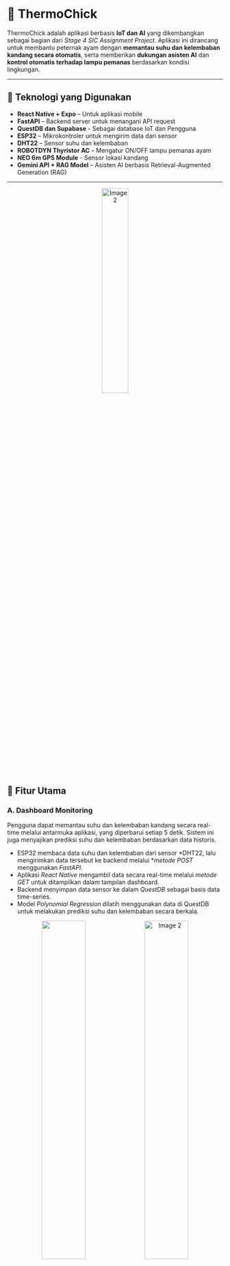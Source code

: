 # 🐣 ThermoChick

ThermoChick adalah aplikasi berbasis **IoT dan AI** yang dikembangkan sebagai bagian dari _Stage 4 SIC Assignment Project_. Aplikasi ini dirancang untuk membantu peternak ayam dengan **memantau suhu dan kelembaban kandang secara otomatis**, serta memberikan **dukungan asisten AI** dan **kontrol otomatis terhadap lampu pemanas** berdasarkan kondisi lingkungan.

---

## 🚀 Teknologi yang Digunakan

- **React Native + Expo** – Untuk aplikasi mobile
- **FastAPI** – Backend server untuk menangani API request
- **QuestDB dan Supabase** - Sebagai database IoT dan Pengguna
- **ESP32** – Mikrokontroler untuk mengirim data dari sensor
- **DHT22** – Sensor suhu dan kelembaban
- **ROBOTDYN Thyristor AC** – Mengatur ON/OFF lampu pemanas ayam
- **NEO 6m GPS Module** - Sensor lokasi kandang
- **Gemini API + RAG Model** – Asisten AI berbasis Retrieval-Augmented Generation (RAG)

---
<p align="center">
<img src="poultry-app/assets/oc/search.png" alt="Image 2" width="35%"></img>
</p>


## 📱 Fitur Utama

### A. Dashboard Monitoring

Pengguna dapat memantau suhu dan kelembaban kandang secara real-time melalui antarmuka aplikasi, yang diperbarui setiap 5 detik. Sistem ini juga menyajikan prediksi suhu dan kelembaban berdasarkan data historis.

* ESP32 membaca data suhu dan kelembaban dari sensor *DHT22, lalu mengirimkan data tersebut ke backend melalui **metode POST* menggunakan *FastAPI*.
* Aplikasi *React Native* mengambil data secara real-time melalui *metode GET* untuk ditampilkan dalam tampilan dashboard.
* Backend menyimpan data sensor ke dalam *QuestDB* sebagai basis data time-series.
* Model *Polynomial Regression* dilatih menggunakan data di QuestDB untuk melakukan prediksi suhu dan kelembaban secara berkala.
<p align="center">
  <img src="screenshots/dashboard.jpg" width="45%" style="margin-right: 10px;"></img>
  <img src="screenshots/dashboard2.jpg" alt="Image 2" width="45%"></img>
</p>
---

### B. Custom Threshold

Fitur ini memungkinkan pengguna mengatur sendiri batas suhu yang akan memicu lampu pemanas menyala secara otomatis.

* Pengaturan batas suhu dapat dilakukan melalui aplikasi dan disimpan di *Supabase*.
* ESP32 akan mengambil nilai threshold terbaru dari backend menggunakan *metode GET*.
* Perubahan nilai threshold akan langsung ditanggapi oleh ESP32 sehingga sistem tetap adaptif terhadap konfigurasi terbaru.
<p align="center">
  <img src="screenshots/threshold.jpg" width="45%" style="margin-right: 10px;"></img>
  <img src="screenshots/threshold1.jpg" alt="Image 2" width="45%"></img>
</p>
---

### C. Otomatisasi Lampu Pemanas

Lampu pemanas akan dikendalikan secara otomatis oleh sistem berdasarkan pembacaan suhu aktual dari sensor.

* Jika suhu berada di bawah atau mendekati nilai threshold, sistem akan menyalakan lampu pemanas secara otomatis.
* Kontrol perangkat dilakukan menggunakan *ROBOTDYN Thyristor AC* yang terhubung ke ESP32 dan dikendalikan oleh backend.
<p align="center">
  <img src="screenshots/lamp.jpg" width="45%" style="margin-right: 10px;"></img>
</p>
---

### D. Prediksi Suhu dan Kelembaban (Custom)

Pengguna dapat menentukan sendiri rentang waktu prediksi suhu dan kelembaban hingga maksimal 120 detik ke depan.

* Rentang prediksi diatur melalui input pengguna dalam satuan detik.
* Setelah dikirim, API akan memproses permintaan dan menghasilkan prediksi menggunakan data dari *QuestDB* dan model *Polynomial Regression*.
* Hasil prediksi ditampilkan secara langsung di dalam aplikasi.
<p align="center">
  <img src="screenshots/prediksi1.jpg" width="45%" style="margin-right: 10px;"></img>
  <img src="screenshots/prediksi2.jpg" alt="Image 2" width="45%"></img>
</p>
---

### E. Data Suhu dan Kelembaban Eksternal

Sensor GPS yang tertanam pada ESP32 memungkinkan aplikasi untuk mengambil informasi cuaca dari luar kandang berdasarkan titik koordinat.

* Data GPS dikirim ke backend melalui *FastAPI* dan disimpan ke *Supabase*.
* Saat pengguna membuka halaman suhu luar, aplikasi akan mengambil data cuaca eksternal sesuai dengan lokasi terkini.
<p align="center">
  <img src="screenshots/luar.jpg" width="45%" style="margin-right: 10px;"></img>
  <img src="screenshots/luar1.jpg" alt="Image 2" width="45%"></img>
</p>
---

### F. AI Assistant

Pengguna dapat berkonsultasi langsung melalui fitur AI Assistant di aplikasi, baik terkait penggunaan aplikasi maupun perawatan kandang ayam.

* Input pengguna akan diproses menggunakan *Sentence Transformer* (all-MiniLM-L6-v2) untuk pencocokan semantik.
* Sistem menggunakan pendekatan *RAG (Retrieval-Augmented Generation)* untuk mencari jawaban yang relevan dari basis pengetahuan statis, serta mempertimbangkan data pengguna dari *Supabase* dan data IoT dari *QuestDB*.
* Hasil akhir dirumuskan menggunakan *Gemini API* (generative AI) dan ditampilkan kepada pengguna.
* Seluruh proses komunikasi dilakukan melalui backend *FastAPI* dengan pendekatan *Prompt Chaining*.
<p align="center">
  <img src="screenshots/assistant.jpg" width="45%" style="margin-right: 10px;"></img>
  <img src="screenshots/assistant1.jpg" alt="Image 2" width="45%"></img>
</p>
---

### G. Voice AI Assistant

Fitur ini merupakan versi berbasis suara dari AI Assistant, yang memungkinkan pengguna berinteraksi dengan asisten melalui input suara.

* Aplikasi *React Native* mengirimkan input suara dalam format .m4a ke backend.
* Backend akan mengonversi file tersebut ke .wav, kemudian mengekstraksi transkrip teks menggunakan *Google Speech-to-Text API*.
* Teks hasil transkrip diproses dengan sistem AI Assistant seperti biasa.
* Balasan dari AI akan dikonversikan kembali menjadi audio menggunakan *Google Text-to-Speech API*, dan ditampilkan kepada pengguna.

---

### H. Grafik Monitoring

Aplikasi menyediakan visualisasi grafik untuk memantau tren dan kestabilan suhu maupun kelembaban di kandang ayam.

* Data diambil melalui API yang terhubung langsung dengan database sensor *DHT22*.
* Semua data sensor disimpan dan dikelola menggunakan *QuestDB* untuk efisiensi waktu dan pemrosesan data time-series.
<p align="center">
  <img src="screenshots/linechart.jpg" width="45%" style="margin-right: 10px;"></img>
</p>

---
#### Lampu mati
![Alat IoT](screenshots/IoT%20(1).png)
#### Lampu menyala
![Alat IoT](screenshots/IoT%20(2).png)
---

## 🛠️ Cara Menjalankan Proyek

Sebelum memulai, pastikan semua dependency sudah terinstal pada setiap komponen (FastAPI, React Native, Arduino IDE untuk ESP32, dan Streamlit).

### 🔧 Langkah-Langkah Instalasi & Menjalankan

1. **Jalankan Backend FastAPI**  
   Masuk ke folder `backend` dan jalankan perintah berikut:
   ```bash
   uvicorn main:app --reload --host=0.0.0.0
   ```

2. **Jalankan Aplikasi React Native (Client App)**  
   Masuk ke folder `poultry-app` dan gunakan Expo CLI:
   ```bash
   npx expo start
   ```

3. **Upload dan Jalankan Kode IoT di ESP32**  
   Buka kode dalam folder `IoT` menggunakan **Arduino IDE**, kemudian upload ke board **ESP32** yang terhubung dengan sensor DHT22 dan lampu ayam melalui ROBOTDYN Thyristor AC.

4. Jalan QuestDB dan Supabase
